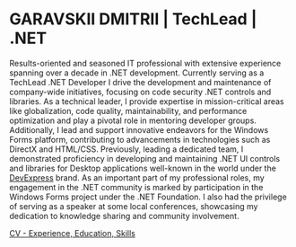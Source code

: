 # GARAVSKII DMITRII | TechLead | .NET

Results-oriented and seasoned IT professional with extensive experience spanning over a decade in .NET development. Currently serving as a TechLead .NET Developer I drive the development and maintenance of company-wide initiatives, focusing on code security .NET controls and libraries. As a technical leader, I provide expertise in mission-critical areas like globalization, code quality, maintainability, and performance optimization and play a pivotal role in mentoring developer groups. Additionally, I lead and support innovative endeavors for the Windows Forms platform, contributing to advancements in technologies such as DirectX and HTML/CSS. Previously, leading a dedicated team, I demonstrated proficiency in developing and maintaining .NET UI controls and libraries for Desktop applications well-known in the world under the [DevExpress](https://www.devexpress.com/) brand. As an important part of my professional roles, my engagement in the .NET community is marked by participation in the Windows Forms project under the .NET Foundation. I also had the privilege of serving as a speaker at some local conferences, showcasing my dedication to knowledge sharing and community involvement.

[CV - Experience, Education, Skills](Experience.md)
